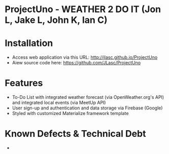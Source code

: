 # ProjectUno - WEATHER 2 DO IT (Jon L, Jake L, John K, Ian C)

# Installation
- Access web application via this URL: http://jlasc.github.io/ProjectUno
- Aiew source code here: https://github.com/JLasc/ProjectUno

# Features
- To-Do List with integrated weather forecast (via OpenWeather.org's API) and integrated local events (via MeetUp API)
- User sign-up and authentication and data storage via Firebase (Google)
- Styled with customized Materialize framework template

# Known Defects & Technical Debt
- 
    
    